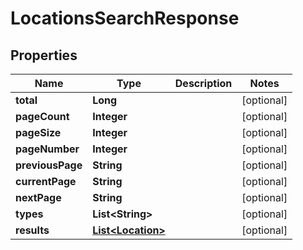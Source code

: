 
# LocationsSearchResponse

## Properties
Name | Type | Description | Notes
------------ | ------------- | ------------- | -------------
**total** | **Long** |  |  [optional]
**pageCount** | **Integer** |  |  [optional]
**pageSize** | **Integer** |  |  [optional]
**pageNumber** | **Integer** |  |  [optional]
**previousPage** | **String** |  |  [optional]
**currentPage** | **String** |  |  [optional]
**nextPage** | **String** |  |  [optional]
**types** | **List&lt;String&gt;** |  |  [optional]
**results** | [**List&lt;Location&gt;**](Location.md) |  |  [optional]




